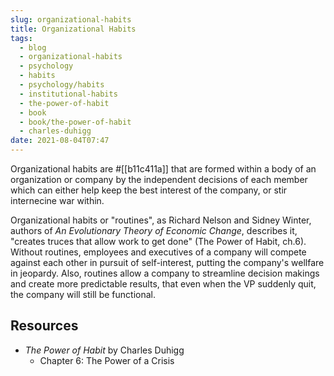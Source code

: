 ```yaml
---
slug: organizational-habits
title: Organizational Habits
tags:
  - blog
  - organizational-habits
  - psychology
  - habits
  - psychology/habits
  - institutional-habits
  - the-power-of-habit
  - book
  - book/the-power-of-habit
  - charles-duhigg
date: 2021-08-04T07:47
---
```



Organizational habits are #[[b11c411a]] that are formed within a body of an
organization or company by the independent decisions of each member which can
either help keep the best interest of the company, or stir internecine war
within.

Organizational habits or "routines", as Richard Nelson and Sidney Winter,
authors of _An Evolutionary Theory of Economic Change_, describes it, "creates
truces that allow work to get done" (The Power of Habit, ch.6). Without
routines, employees and executives of a company will compete against each other
in pursuit of self-interest, putting the company's wellfare in jeopardy. Also,
routines allow a company to streamline decision makings and create more
predictable results, that even when the VP suddenly quit, the company will still
be functional.

## Resources

- _The Power of Habit_ by Charles Duhigg
  - Chapter 6: The Power of a Crisis
